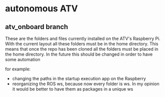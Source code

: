 # autonomous ATV
## atv_onboard branch
These are the folders and files currently installed on the ATV's Raspberry Pi.
With the current layout all these folders must be in the home directory.
This means that once the repo has been cloned all the folders must be placed in the home directory.
In the future this should be changed in order to have some automation 


for example:
- changing the paths in the startup execution app on the Raspberry 
- reorganizing the ROS ws, because now every folder is ws. In my opinion it would be better to have them as packages in a unique ws
